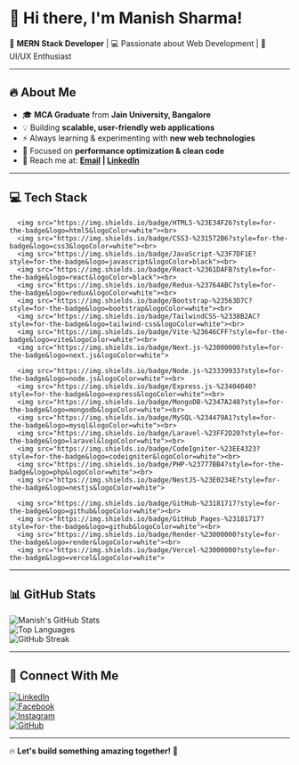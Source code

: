 # 👋 Hi there, I'm Manish Sharma!  

🚀 **MERN Stack Developer** | 💻 Passionate about Web Development | 🎨 UI/UX Enthusiast  

---
## 🔥 About Me  
- 🎓 **MCA Graduate** from **Jain University, Bangalore**  
- 💡 Building **scalable, user-friendly web applications**  
- ⚡ Always learning & experimenting with **new web technologies**  
- 🎯 Focused on **performance optimization & clean code**  
- 📩 Reach me at: **[Email](mailto:mks957678@example.com) | [LinkedIn](https://linkedin.com/in/manish-sharma-89206421b)**  

---

## 💻 Tech Stack  


      <img src="https://img.shields.io/badge/HTML5-%23E34F26?style=for-the-badge&logo=html5&logoColor=white"><br>
      <img src="https://img.shields.io/badge/CSS3-%231572B6?style=for-the-badge&logo=css3&logoColor=white"><br>
      <img src="https://img.shields.io/badge/JavaScript-%23F7DF1E?style=for-the-badge&logo=javascript&logoColor=black"><br>
      <img src="https://img.shields.io/badge/React-%2361DAFB?style=for-the-badge&logo=react&logoColor=black"><br>
      <img src="https://img.shields.io/badge/Redux-%23764ABC?style=for-the-badge&logo=redux&logoColor=white"><br>
      <img src="https://img.shields.io/badge/Bootstrap-%23563D7C?style=for-the-badge&logo=bootstrap&logoColor=white"><br>
      <img src="https://img.shields.io/badge/TailwindCSS-%2338B2AC?style=for-the-badge&logo=tailwind-css&logoColor=white"><br>
      <img src="https://img.shields.io/badge/Vite-%23646CFF?style=for-the-badge&logo=vite&logoColor=white"><br>
      <img src="https://img.shields.io/badge/Next.js-%23000000?style=for-the-badge&logo=next.js&logoColor=white">
   
      <img src="https://img.shields.io/badge/Node.js-%23339933?style=for-the-badge&logo=node.js&logoColor=white"><br>
      <img src="https://img.shields.io/badge/Express.js-%23404040?style=for-the-badge&logo=express&logoColor=white"><br>
      <img src="https://img.shields.io/badge/MongoDB-%2347A248?style=for-the-badge&logo=mongodb&logoColor=white"><br>
      <img src="https://img.shields.io/badge/MySQL-%234479A1?style=for-the-badge&logo=mysql&logoColor=white"><br>
      <img src="https://img.shields.io/badge/Laravel-%23FF2D20?style=for-the-badge&logo=laravel&logoColor=white"><br>
      <img src="https://img.shields.io/badge/CodeIgniter-%23EE4323?style=for-the-badge&logo=codeigniter&logoColor=white"><br>
      <img src="https://img.shields.io/badge/PHP-%23777BB4?style=for-the-badge&logo=php&logoColor=white"><br>
      <img src="https://img.shields.io/badge/NestJS-%23E0234E?style=for-the-badge&logo=nestjs&logoColor=white">
   
      <img src="https://img.shields.io/badge/GitHub-%23181717?style=for-the-badge&logo=github&logoColor=white"><br>
      <img src="https://img.shields.io/badge/GitHub_Pages-%23181717?style=for-the-badge&logo=github&logoColor=white"><br>
      <img src="https://img.shields.io/badge/Render-%23000000?style=for-the-badge&logo=render&logoColor=white"><br>
      <img src="https://img.shields.io/badge/Vercel-%23000000?style=for-the-badge&logo=vercel&logoColor=white">
   

---

## 📊 GitHub Stats  

![Manish's GitHub Stats](https://github-readme-stats.vercel.app/api?username=manish-stacks&show_icons=true&theme=tokyonight)  
![Top Languages](https://github-readme-stats.vercel.app/api/top-langs/?username=manish-stacks&layout=compact&theme=tokyonight)  
![GitHub Streak](https://github-readme-streak-stats.herokuapp.com/?user=manish-stacks&theme=tokyonight)  

---

## 📡 Connect With Me  

[![LinkedIn](https://img.shields.io/badge/LinkedIn-%230077B5?style=for-the-badge&logo=linkedin&logoColor=white)](https://linkedin.com/in/manish-sharma-89206421b)  
[![Facebook](https://img.shields.io/badge/Facebook-%231877F2?style=for-the-badge&logo=facebook&logoColor=white)](https://facebook.com/your-profile)  
[![Instagram](https://img.shields.io/badge/Instagram-%23E4405F?style=for-the-badge&logo=instagram&logoColor=white)](https://instagram.com/manis_h_95)  
[![GitHub](https://img.shields.io/badge/GitHub-%23181717?style=for-the-badge&logo=github&logoColor=white)](https://github.com/manish-stacks)  

---

🔥 **Let's build something amazing together!** 🚀  
